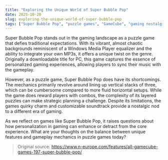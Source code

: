 ```yaml
---
title: "Exploring the Unique World of Super Bubble Pop"
date: 2025-10-20
slug: exploring-the-unique-world-of-super-bubble-pop
tags: ["Super Bubble Pop", "puzzle games", "GameCube", "gaming nostalgia"]
---
```

Super Bubble Pop stands out in the gaming landscape as a puzzle game that defies traditional expectations. With its vibrant, almost chaotic backgrounds reminiscent of a Windows Media Player equalizer and the ability to integrate your own MP3s, it offers a unique twist on the genre. Originally a downloadable title for PC, this game captures the essence of personalized gaming experiences, allowing players to sync their music with the gameplay.

However, as a puzzle game, Super Bubble Pop does have its shortcomings. The mechanics primarily revolve around lining up vertical stacks of three, which can be cumbersome compared to more fluid horizontal setups. While the game does reward players with combos, the complexity of its layered puzzles can make strategic planning a challenge. Despite its limitations, the games quirky charm and customizable soundtrack provide a nostalgic nod to a different era of gaming.

As we reflect on games like Super Bubble Pop, it raises questions about how personalization in gaming can enhance or detract from the core experience. What are your thoughts on the balance between unique features and gameplay mechanics in puzzle games today?
> Original source: https://www.n-europe.com/features/all-gamecube-games-197-super-bubble-pop/